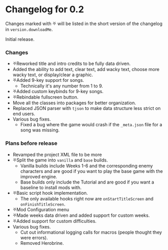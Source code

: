 # Changelog for 0.2

Changes marked with ⛧ will be listed in the short version of the changelog in `version.downloadMe`.

Initial release.

### Changes
- ⛧Reworked title and intro credits to be fully data driven.
- Added the ability to add text, clear text, add wacky text, choose more wacky text, or display/clear a graphic.
- ⛧Added 9-key support for songs.
  - Technically it's any number from 1 to 9.
- ⛧Added custom keybinds for 9-key songs.
- ⛧Rebindable fullscreen button.
- Move all the classes into packages for better organization.
- Replaced JSON parser with `tjson` to make data structure less strict on end users.
- Various bug fixes.
  - Fixed a bug where the game would crash if the `_meta.json` file for a song was missing.

### Plans before release

- Revamped the project XML file to be more 
- ⛧Split the game into `vanilla` and `base` builds.
  - Vanilla builds include Weeks 1-6 and the corresponding enemy characters and are good if you want to play the base game with the improved engine.
  - Base builds only include the Tutorial and are good if you want a baseline to install mods with.
- ⛧Basic script hook implementation.
  - The only available hooks right now are `onStartTitleScreen` and `onFinishTitleScreen`.
- ⛧Mod Configuration menu
- ⛧Made weeks data driven and added support for custom weeks.
- ⛧Added support for custom difficulties.
- Various bug fixes.
  - Cut out informational logging calls for macros (people thought they were errors).
  - Removed Herobrine.